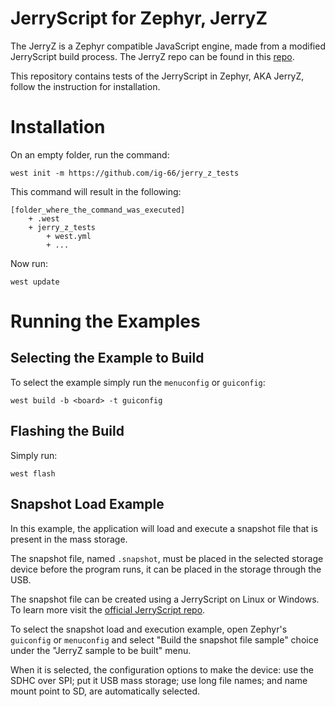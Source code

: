 
# JerryScript for Zephyr, JerryZ

The JerryZ is a Zephyr compatible JavaScript engine, made from a modified JerryScript build process. The JerryZ repo can be found in this [repo](https://github.com/moduhub/zephyr_jerryscript). 

This repository contains tests of the JerryScript in Zephyr, AKA JerryZ, follow the instruction for installation.

# Installation
On an empty folder, run the command:
```
west init -m https://github.com/ig-66/jerry_z_tests
```
This command will result in the following:
```
[folder_where_the_command_was_executed]
    + .west 
    + jerry_z_tests
        + west.yml
        + ...
``` 
Now run:
```
west update
```
# Running the Examples
## Selecting the Example to Build
To select the example simply run the `menuconfig` or `guiconfig`:
```
west build -b <board> -t guiconfig
```
## Flashing the Build
Simply run:
```
west flash
```

## Snapshot Load Example
In this example, the application will load and execute a snapshot file that is present in the mass storage.

The snapshot file, named `.snapshot`, must be placed in the selected storage device before the program runs, it can be placed in the storage through the USB. 

The snapshot file can be created using a JerryScript on Linux or Windows. To learn more visit the [official JerryScript repo](https://github.com/jerryscript-project/jerryscript).

To select the snapshot load and execution example, open Zephyr's `guiconfig` or `menuconfig` and select "Build the snapshot file sample" choice under the "JerryZ sample to be built" menu.

When it is selected, the configuration options to make the device: use the SDHC over SPI; put it USB mass storage; use long file names; and name mount point to SD, are automatically selected.